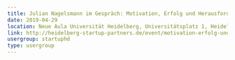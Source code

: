 ```yaml
---
title: Julian Nagelsmann im Gespräch: Motivation, Erfolg und Herausforderungen
date: 2019-04-29
location: Neue Aula Universität Heidelberg, Universitätsplatz 1, Heidelberg, 69117, Deutschland
link: http://heidelberg-startup-partners.de/event/motivation-erfolg-und-herausforderungen/
usergroup: startuphd
type: usergroup
---
```


